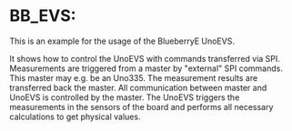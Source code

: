 # BB_EVS:

This is an example for the usage of the BlueberryE UnoEVS.

It shows how to control the UnoEVS with commands transferred via SPI.
Measurements are triggered from a master by "external" SPI commands. This
master may e.g. be an Uno335. The measurement results are transferred back
the master. All communication between master and UnoEVS is controlled by
the master. The UnoEVS triggers the measurements in the sensors of
the board and performs all necessary calculations to get physical values.
